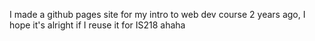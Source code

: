I made a github pages site for my intro to web dev course 2 years ago, I hope it's alright if I reuse it for IS218 ahaha
